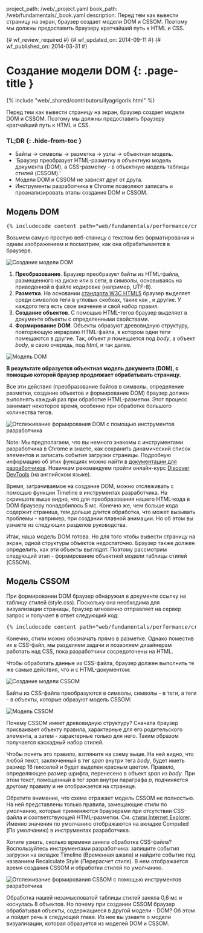 project_path: /web/_project.yaml
book_path: /web/fundamentals/_book.yaml
description: Перед тем как вывести страницу на экран, браузер создает модели DOM и CSSOM. Поэтому мы должны предоставить браузеру кратчайший путь к HTML и CSS.

{# wf_review_required #}
{# wf_updated_on: 2014-09-11 #}
{# wf_published_on: 2014-03-31 #}

# Создание модели DOM {: .page-title }

{% include "web/_shared/contributors/ilyagrigorik.html" %}


Перед тем как вывести страницу на экран, браузер создает модели DOM и CSSOM. Поэтому мы должны предоставить браузеру кратчайший путь к HTML и CSS.



### TL;DR {: .hide-from-toc }
- Байты → символы → разметка → узлы → объектная модель.
- 'Браузер преобразует HTML-разметку в объектную модель документа (DOM), а CSS-разметку - в объектную модель таблицы стилей (CSSOM).'
- Модели DOM и CSSOM не зависят друг от друга.
- Инструменты разработчика в Chrome позволяют записать и проанализировать этапы создания DOM и CSSOM.


## Модель DOM


<pre class="prettyprint">
{% includecode content_path="web/fundamentals/performance/critical-rendering-path/_code/basic_dom.html" region_tag="full" %}
</pre>

Возьмем самую простую веб-станицу с текстом без форматирования и одним изображением и посмотрим, как она обрабатывается в браузере.

<img src="images/full-process.png" alt="Создание модели DOM">

1. **Преобразование**. Браузер преобразует байты из HTML-файла, размещенного на диске или в сети, в символы, основываясь на приведенной в файле кодировке (например, UTF-8).
2. **Разметка**. На основании [стандарта W3C HTML5](http://www.w3.org/TR/html5/) браузер выделяет среди символов теги в угловых скобках, такие как <html>, <body> и другие. У каждого тега есть свое значение и свой набор правил.
3. **Создание объектов**. С помощью HTML-тегов браузер выделяет в документе объекты с определенными свойствами.
4. **Формирование DOM**. Объекты образуют древовидную структуру, повторяющую иерархию HTML-файла, в котором одни теги помещаются в другие. Так, объект _p_ помещается под _body_, а объект _body_, в свою очередь, под _html_, и так далее.

<img src="images/dom-tree.png" class="center" alt="Модель DOM">

**В результате образуется объектная модель документа (DOM), с помощью которой браузер продолжает обрабатывать страницу.**

Все эти действия (преобразование байтов в символы, определение разметки, создание объектов и формирование DOM) браузер должен выполнять каждый раз при обработке HTML-разметки. Этот процесс занимает некоторое время, особенно при обработке большого количества тегов.

<img src="images/dom-timeline.png" class="center" alt="Отслеживание формирования DOM с помощью инструментов разработчика">

Note: Мы предполагаем, что вы немного знакомы с инструментами разработчика в Chrome и знаете, как сохранить динамический список элементов и записать события загрузки страницы. Подробную информацию об этих функциях можно найти в <a href='https://developer.chrome.com/devtools'>документации для разработчиков</a>. Новичкам рекомендуем пройти онлайн-курс <a href='http://discover-devtools.codeschool.com/'>Discover DevTools</a> (на английском языке).

Время, затрачиваемое на создание DOM, можно отслеживать с помощью функции Timeline в инструментах разработчика. На скриншоте выше видно, что для преобразования нашего HTML-кода в DOM браузеру понадобилось 5 мс. Конечно же, чем больше кода содержит страница, тем дольше длится обработка, что может вызывать проблемы - например, при создании плавной анимации. Но об этом вы узнаете из следующих разделов руководства.

Итак, наша модель DOM готова. Но для того чтобы вывести страницу на экран, одной структуры объектов недостаточно. Браузер также должен определить, как эти объекты выглядят. Поэтому рассмотрим следующий этап - формирование объектной модели таблицы стилей (CSSOM).

## Модель CSSOM

При формировании DOM браузер обнаружил в документе ссылку на таблицу стилей (style.css). Поскольку она необходима для визуализации страницы, браузер мгновенно отправляет на сервер запрос и получает в ответ следующий код:

<pre class="prettyprint">
{% includecode content_path="web/fundamentals/performance/critical-rendering-path/_code/style.css" region_tag="full"   adjust_indentation="auto" %}
</pre>

Конечно, стили можно обозначать прямо в разметке. Однако поместив их в CSS-файл, мы разделяем задачи и позволяем дизайнерам работать над CSS, пока разработчики сосредоточены на HTML.

Чтобы обработать данные из CSS-файла, браузер должен выполнить те же самые действия, что и с HTML-документом:

<img src="images/cssom-construction.png" class="center" alt="Создание модели CSSOM">

Байты из CSS-файла преобразуются в символы, символы - в теги, а теги - в объекты, которые образуют модель CSSOM:

<img src="images/cssom-tree.png" class="center" alt="Модель CSSOM">

Почему CSSOM имеет древовидную структуру? Сначала браузер присваивает объекту правила, характерные для его родительского элемента, а затем - характерные только для него. Таким образом получается каскадный набор стилей.

Чтобы понять это правило, взгляните на схему выше. На ней видно, что любой текст, заключенный в тег _span_ внутри тега _body_, будет иметь размер 16 пикселей и будет выделен красным цветом. Правило, определяющее размер шрифта, перенесено в объект _span_ из _body_. При этом текст, помещенный в тег _span_ внутри параграфа _p_, подчиняется другому правилу и не отображается на странице.

Обратите внимание, что схема отражает модель CSSOM не полностью. На ней представлены только правила, замещающие стили по умолчанию, которые применяются браузерами при отсутствии CSS-файла и соответствующей HTML-разметки. См. [стили Internet Explorer](http://www.iecss.com/). Именно значения по умолчанию отображаются на вкладке Computed (По умолчанию) в инструментах разработчика.

Хотите узнать, сколько времени заняла обработка CSS-файла? Воспользуйтесь инструментами разработчика: запишите события загрузки на вкладке Timeline (Временная шкала) и найдите событие под названием Recalculate Style (Перерасчет стиля). В нем отображается время создания CSSOM и обработки стилей по умолчанию.

<img src="images/cssom-timeline.png" class="center" alt="Отслеживание формирования CSSOM с помощью инструментов разработчика">

Обработка нашей незамысловатой таблицы стилей заняла 0,6 мс и коснулась 8 объектов. Но почему при создании CSSOM браузер обрабатывал объекты, содержащиеся в другой модели - DOM? Об этом и пойдет речь в следующей главе. Из нее вы узнаете о модели визуализации, которая образуется из моделей DOM и CSSOM.



